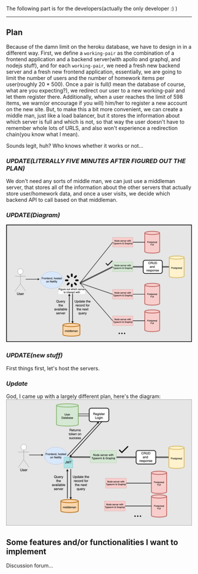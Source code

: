 The following part is for the developers(actually the only developer :) )

---

## Plan

Because of the damn limit on the heroku database, we have to design in in a different way. First, we define a `working-pair` as the combination of a frontend application and a backend server(with apollo and graphql, and nodejs stuff), and for each `working-pair`, we need a fresh new backend server and a fresh new frontend application, essentially, we are going to limit the number of users and the number of homework items per user(roughly 20 \* 500). Once a pair is full(I mean the database of course, what are you expecting?), we redirect our user to a new working-pair and let them register there. Additionally, when a user reaches the limit of 598 items, we warn(or encourage if you will) him/her to register a new account on the new site. But, to make this a bit more convenient, we can create a middle man, just like a load balancer, but it stores the information about which server is full and which is not, so that way the user doesn't have to remember whole lots of URLS, and also won't experience a redirection chain(you know what I mean).

Sounds legit, huh? Who knows whether it works or not...

### **_UPDATE(LITERALLY FIVE MINUTES AFTER FIGURED OUT THE PLAN)_**

We don't need any sorts of middle man, we can just use a middleman server, that stores all of the information about the other servers that actually store user/homework data, and once a user visits, we decide which backend API to call based on that middleman.

### **_UPDATE(Diagram)_**

![diagram](./diagram.png)

### **_UPDATE(new stuff)_**

First things first, let's host the servers.

### **_Update_**

God, I came up with a largely different plan, here's the diagram:
![diagram](diagram1.png)

## Some features and/or functionalities I want to implement

Discussion forum...

